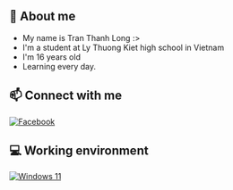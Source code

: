 ## 🤗 About me
- My name is Tran Thanh Long :>
- I'm a student at Ly Thuong Kiet high school in Vietnam
- I'm 16 years old
- Learning every day.
## 📫 Connect with me
[![Facebook](https://img.shields.io/badge/Facebook-1877F2?style=for-the-badge&logo=facebook&logoColor=white)](https://www.facebook.com/itsme.thanhlong/)
## 💻 Working environment
[![Windows 11](https://img.shields.io/badge/Windows_11-0078D6?style=for-the-badge&logo=windows&logoColor=white)](https://www.microsoft.com/en-us/windows/windows-11)
